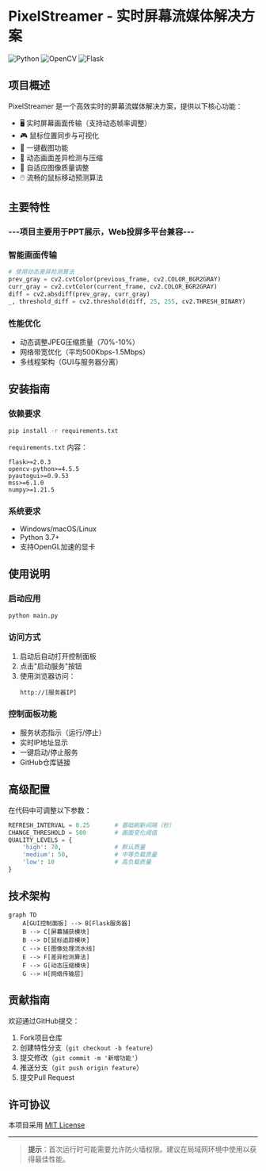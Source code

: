 # PixelStreamer - 实时屏幕流媒体解决方案

![Python](https://img.shields.io/badge/Python-3.7%2B-blue)
![OpenCV](https://img.shields.io/badge/OpenCV-4.x-green)
![Flask](https://img.shields.io/badge/Flask-2.x-red)

## 项目概述

PixelStreamer 是一个高效实时的屏幕流媒体解决方案，提供以下核心功能：


- 🖥️ 实时屏幕画面传输（支持动态帧率调整）
- 🎮 鼠标位置同步与可视化
- 📸 一键截图功能
- 🔄 动态画面差异检测与压缩
- 🚀 自适应图像质量调整
- 🖱️ 流畅的鼠标移动预测算法

## 主要特性
### ---项目主要用于PPT展示，Web投屏多平台兼容---

### 智能画面传输
```python
# 使用动态差异检测算法
prev_gray = cv2.cvtColor(previous_frame, cv2.COLOR_BGR2GRAY)
curr_gray = cv2.cvtColor(current_frame, cv2.COLOR_BGR2GRAY)
diff = cv2.absdiff(prev_gray, curr_gray)
_, threshold_diff = cv2.threshold(diff, 25, 255, cv2.THRESH_BINARY)
```

### 性能优化
- 动态调整JPEG压缩质量（70%-10%）
- 网络带宽优化（平均500Kbps-1.5Mbps）
- 多线程架构（GUI与服务器分离）

## 安装指南

### 依赖要求
```bash
pip install -r requirements.txt
```

`requirements.txt` 内容：
```
flask>=2.0.3
opencv-python>=4.5.5
pyautogui>=0.9.53
mss>=6.1.0
numpy>=1.21.5
```

### 系统要求
- Windows/macOS/Linux
- Python 3.7+
- 支持OpenGL加速的显卡

## 使用说明

### 启动应用
```python
python main.py
```

### 访问方式
1. 启动后自动打开控制面板
2. 点击"启动服务"按钮
3. 使用浏览器访问：
   ```http
   http://[服务器IP]
   ```

### 控制面板功能
- 服务状态指示（运行/停止）
- 实时IP地址显示
- 一键启动/停止服务
- GitHub仓库链接

## 高级配置

在代码中可调整以下参数：
```python
REFRESH_INTERVAL = 0.25       # 基础刷新间隔（秒）
CHANGE_THRESHOLD = 500        # 画面变化阈值
QUALITY_LEVELS = {
    'high': 70,               # 默认质量
    'medium': 50,             # 中等负载质量
    'low': 10                 # 高负载质量
}
```

## 技术架构

```mermaid
graph TD
    A[GUI控制面板] --> B[Flask服务器]
    B --> C[屏幕捕获模块]
    B --> D[鼠标追踪模块]
    C --> E[图像处理流水线]
    E --> F[差异检测算法]
    F --> G[动态压缩模块]
    G --> H[网络传输层]
```

## 贡献指南

欢迎通过GitHub提交：
1. Fork项目仓库
2. 创建特性分支（`git checkout -b feature`）
3. 提交修改（`git commit -m '新增功能'`）
4. 推送分支（`git push origin feature`）
5. 提交Pull Request

## 许可协议

本项目采用 [MIT License](LICENSE)

---

> **提示**：首次运行时可能需要允许防火墙权限。建议在局域网环境中使用以获得最佳性能。

